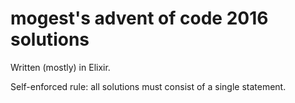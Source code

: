# mogest's advent of code 2016 solutions

Written (mostly) in Elixir.

Self-enforced rule: all solutions must consist of a single statement.
